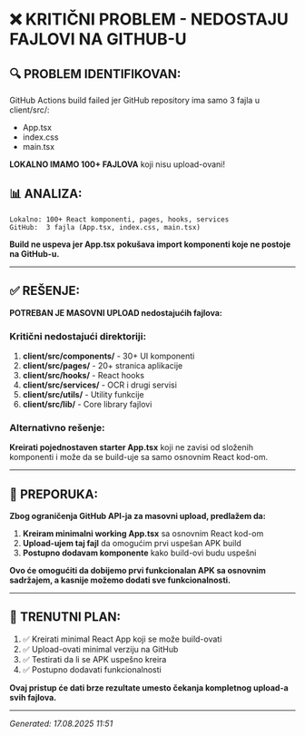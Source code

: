 # ❌ KRITIČNI PROBLEM - NEDOSTAJU FAJLOVI NA GITHUB-U

## 🔍 PROBLEM IDENTIFIKOVAN:
GitHub Actions build failed jer GitHub repository ima samo 3 fajla u client/src/:
- App.tsx  
- index.css
- main.tsx

**LOKALNO IMAMO 100+ FAJLOVA** koji nisu upload-ovani!

## 📊 ANALIZA:
```
Lokalno: 100+ React komponenti, pages, hooks, services
GitHub:  3 fajla (App.tsx, index.css, main.tsx)
```

**Build ne uspeva jer App.tsx pokušava import komponenti koje ne postoje na GitHub-u.**

---

## ✅ REŠENJE:

**POTREBAN JE MASOVNI UPLOAD nedostajućih fajlova:**

### Kritični nedostajući direktoriji:
1. **client/src/components/** - 30+ UI komponenti  
2. **client/src/pages/** - 20+ stranica aplikacije
3. **client/src/hooks/** - React hooks
4. **client/src/services/** - OCR i drugi servisi
5. **client/src/utils/** - Utility funkcije
6. **client/src/lib/** - Core library fajlovi

### Alternativno rešenje:
**Kreirati pojednostaven starter App.tsx** koji ne zavisi od složenih komponenti i može da se build-uje sa samo osnovnim React kod-om.

---

## 🚨 PREPORUKA:

**Zbog ograničenja GitHub API-ja za masovni upload, predlažem da:**

1. **Kreiram minimalni working App.tsx** sa osnovnim React kod-om
2. **Upload-ujem taj fajl** da omogućim prvi uspešan APK build
3. **Postupno dodavam komponente** kako build-ovi budu uspešni

**Ovo će omogućiti da dobijemo prvi funkcionalan APK sa osnovnim sadržajem, a kasnije možemo dodati sve funkcionalnosti.**

---

## 📱 TRENUTNI PLAN:

1. ✅ Kreirati minimal React App koji se može build-ovati
2. ✅ Upload-ovati minimal verziju na GitHub  
3. ✅ Testirati da li se APK uspešno kreira
4. ✅ Postupno dodavati funkcionalnosti

**Ovaj pristup će dati brze rezultate umesto čekanja kompletnog upload-a svih fajlova.**

---

*Generated: 17.08.2025 11:51*